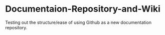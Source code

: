 # Documentaion-Repository-and-Wiki
Testing out the structure/ease of using Github as a new documentation repository.
